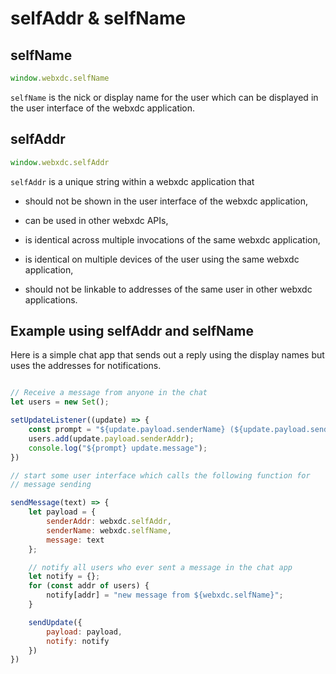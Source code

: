 # selfAddr & selfName

## selfName

```js
window.webxdc.selfName
```

`selfName` is the nick or display name for the user 
which can be displayed in the user interface of the webxdc application. 


## selfAddr

```js
window.webxdc.selfAddr
```

`selfAddr` is a unique string within a webxdc application that

- should not be shown in the user interface of the webxdc application,

- can be used in other webxdc APIs,

- is identical across multiple invocations of the same webxdc application,

- is identical on multiple devices of the user using the same webxdc application, 

- should not be linkable to addresses of the same user in other webxdc applications. 


## Example using selfAddr and selfName

Here is a simple chat app that sends out a reply using the display names
but uses the addresses for notifications. 

```js

// Receive a message from anyone in the chat 
let users = new Set();

setUpdateListener((update) => {
    const prompt = "${update.payload.senderName} (${update.payload.senderAddr}):";
    users.add(update.payload.senderAddr);
    console.log("${prompt} update.message");
})

// start some user interface which calls the following function for
// message sending 

sendMessage(text) => {
    let payload = {
        senderAddr: webxdc.selfAddr,
        senderName: webxdc.selfName,
        message: text
    };

    // notify all users who ever sent a message in the chat app 
    let notify = {};
    for (const addr of users) {
        notify[addr] = "new message from ${webxdc.selfName}";
    }

    sendUpdate({
        payload: payload, 
        notify: notify
    })
})
```


[`sendUpdate()`]: ./sendUpdate.html
